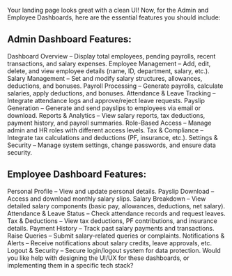 Your landing page looks great with a clean UI! Now, for the Admin and Employee Dashboards, here are the essential features you should include:

 ## Admin Dashboard Features:
Dashboard Overview – Display total employees, pending payrolls, recent transactions, and salary expenses.
Employee Management – Add, edit, delete, and view employee details (name, ID, department, salary, etc.).
Salary Management – Set and modify salary structures, allowances, deductions, and bonuses.
Payroll Processing – Generate payrolls, calculate salaries, apply deductions, and bonuses.
Attendance & Leave Tracking – Integrate attendance logs and approve/reject leave requests.
Payslip Generation – Generate and send payslips to employees via email or download.
Reports & Analytics – View salary reports, tax deductions, payment history, and payroll summaries.
Role-Based Access – Manage admin and HR roles with different access levels.
Tax & Compliance – Integrate tax calculations and deductions (PF, insurance, etc.).
Settings & Security – Manage system settings, change passwords, and ensure data security.


## Employee Dashboard Features:
Personal Profile – View and update personal details.
Payslip Download – Access and download monthly salary slips.
Salary Breakdown – View detailed salary components (basic pay, allowances, deductions, net salary).
Attendance & Leave Status – Check attendance records and request leaves.
Tax & Deductions – View tax deductions, PF contributions, and insurance details.
Payment History – Track past salary payments and transactions.
Raise Queries – Submit salary-related queries or complaints.
Notifications & Alerts – Receive notifications about salary credits, leave approvals, etc.
Logout & Security – Secure login/logout system for data protection.
Would you like help with designing the UI/UX for these dashboards, or implementing them in a specific tech stack? 